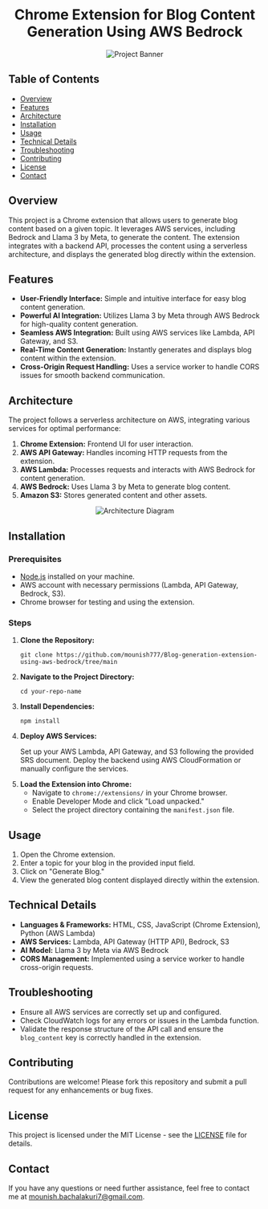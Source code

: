 <h1 align="center">Chrome Extension for Blog Content Generation Using AWS Bedrock</h1>

<p align="center">
  <img src="https://path-to-your-banner-image" alt="Project Banner" />
</p>

<h2>Table of Contents</h2>
<ul>
  <li><a href="#overview">Overview</a></li>
  <li><a href="#features">Features</a></li>
  <li><a href="#architecture">Architecture</a></li>
  <li><a href="#installation">Installation</a></li>
  <li><a href="#usage">Usage</a></li>
  <li><a href="#technical-details">Technical Details</a></li>
  <li><a href="#troubleshooting">Troubleshooting</a></li>
  <li><a href="#contributing">Contributing</a></li>
  <li><a href="#license">License</a></li>
  <li><a href="#contact">Contact</a></li>
</ul>

<h2 id="overview">Overview</h2>
<p>
  This project is a Chrome extension that allows users to generate blog content based on a given topic. 
  It leverages AWS services, including Bedrock and Llama 3 by Meta, to generate the content. 
  The extension integrates with a backend API, processes the content using a serverless architecture, 
  and displays the generated blog directly within the extension.
</p>

<h2 id="features">Features</h2>
<ul>
  <li><strong>User-Friendly Interface:</strong> Simple and intuitive interface for easy blog content generation.</li>
  <li><strong>Powerful AI Integration:</strong> Utilizes Llama 3 by Meta through AWS Bedrock for high-quality content generation.</li>
  <li><strong>Seamless AWS Integration:</strong> Built using AWS services like Lambda, API Gateway, and S3.</li>
  <li><strong>Real-Time Content Generation:</strong> Instantly generates and displays blog content within the extension.</li>
  <li><strong>Cross-Origin Request Handling:</strong> Uses a service worker to handle CORS issues for smooth backend communication.</li>
</ul>

<h2 id="architecture">Architecture</h2>
<p>The project follows a serverless architecture on AWS, integrating various services for optimal performance:</p>
<ol>
  <li><strong>Chrome Extension:</strong> Frontend UI for user interaction.</li>
  <li><strong>AWS API Gateway:</strong> Handles incoming HTTP requests from the extension.</li>
  <li><strong>AWS Lambda:</strong> Processes requests and interacts with AWS Bedrock for content generation.</li>
  <li><strong>AWS Bedrock:</strong> Uses Llama 3 by Meta to generate blog content.</li>
  <li><strong>Amazon S3:</strong> Stores generated content and other assets.</li>
</ol>

<p align="center">
  <img src="https://path-to-your-architecture-diagram" alt="Architecture Diagram" />
</p>

<h2 id="installation">Installation</h2>

<h3>Prerequisites</h3>
<ul>
  <li><a href="https://nodejs.org/">Node.js</a> installed on your machine.</li>
  <li>AWS account with necessary permissions (Lambda, API Gateway, Bedrock, S3).</li>
  <li>Chrome browser for testing and using the extension.</li>
</ul>

<h3>Steps</h3>
<ol>
  <li><strong>Clone the Repository:</strong></li>
  <pre><code>git clone https://github.com/mounish777/Blog-generation-extension-using-aws-bedrock/tree/main</code></pre>
  
  <li><strong>Navigate to the Project Directory:</strong></li>
  <pre><code>cd your-repo-name</code></pre>

  <li><strong>Install Dependencies:</strong></li>
  <pre><code>npm install</code></pre>

  <li><strong>Deploy AWS Services:</strong>
    <p>Set up your AWS Lambda, API Gateway, and S3 following the provided SRS document. Deploy the backend using AWS CloudFormation or manually configure the services.</p>
  </li>

  <li><strong>Load the Extension into Chrome:</strong>
    <ul>
      <li>Navigate to <code>chrome://extensions/</code> in your Chrome browser.</li>
      <li>Enable Developer Mode and click "Load unpacked."</li>
      <li>Select the project directory containing the <code>manifest.json</code> file.</li>
    </ul>
  </li>
</ol>

<h2 id="usage">Usage</h2>
<ol>
  <li>Open the Chrome extension.</li>
  <li>Enter a topic for your blog in the provided input field.</li>
  <li>Click on "Generate Blog."</li>
  <li>View the generated blog content displayed directly within the extension.</li>
</ol>

<h2 id="technical-details">Technical Details</h2>
<ul>
  <li><strong>Languages & Frameworks:</strong> HTML, CSS, JavaScript (Chrome Extension), Python (AWS Lambda)</li>
  <li><strong>AWS Services:</strong> Lambda, API Gateway (HTTP API), Bedrock, S3</li>
  <li><strong>AI Model:</strong> Llama 3 by Meta via AWS Bedrock</li>
  <li><strong>CORS Management:</strong> Implemented using a service worker to handle cross-origin requests.</li>
</ul>

<h2 id="troubleshooting">Troubleshooting</h2>
<ul>
  <li>Ensure all AWS services are correctly set up and configured.</li>
  <li>Check CloudWatch logs for any errors or issues in the Lambda function.</li>
  <li>Validate the response structure of the API call and ensure the <code>blog_content</code> key is correctly handled in the extension.</li>
</ul>

<h2 id="contributing">Contributing</h2>
<p>Contributions are welcome! Please fork this repository and submit a pull request for any enhancements or bug fixes.</p>

<h2 id="license">License</h2>
<p>This project is licensed under the MIT License - see the <a href="LICENSE">LICENSE</a> file for details.</p>

<h2 id="contact">Contact</h2>
<p>If you have any questions or need further assistance, feel free to contact me at <a href="mailto:mounish.bachalakuri7@example.com">mounish.bachalakuri7@gmail.com</a>.</p>
